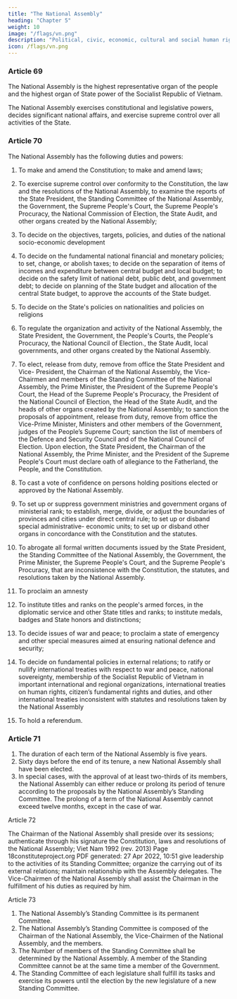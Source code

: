 ```yaml
---
title: "The National Assembly"
heading: "Chapter 5"
weight: 10
image: "/flags/vn.png"
description: "Political, civic, economic, cultural and social human rights and citizen’s rights are recognized, respected, protected, and guaranteed"
icon: /flags/vn.png
---
```




### Article 69

The National Assembly is the highest representative organ of the people and the highest organ of State power of the Socialist Republic of Vietnam.

The National Assembly exercises constitutional and legislative powers, decides significant national affairs, and exercise supreme control over all activities of the State.


### Article 70

The National Assembly has the following duties and powers:

<!-- Constitution amendment procedure -->
1. To make and amend the Constitution; to make and amend laws;

2. To exercise supreme control over conformity to the Constitution, the law and the resolutions of the National Assembly, to examine the reports of the State President, the Standing Committee of the National Assembly, the Government, the Supreme People's Court, the Supreme People's Procuracy, the National Commission of Election, the State Audit, and other organs created by the National Assembly;

3. To decide on the objectives, targets, policies, and duties of the national socio-economic development

4. To decide on the fundamental national financial and monetary policies; to set, change, or abolish taxes; to decide on the separation of items of incomes and expenditure between central budget and local budget; to decide on the safety limit of national debt, public debt, and government debt; to decide on planning of the State budget and allocation of the central State budget, to approve the accounts of the State budget.

5. To decide on the State's policies on nationalities and policies on religions

6. To regulate the organization and activity of the National Assembly, the State President, the Government, the People's Courts, the People's Procuracy, the National Council of Election., the State Audit, local governments, and other organs created by the National Assembly.


7. To elect, release from duty, remove from office the State President and Vice- President, the Chairman of the National Assembly, the Vice-Chairmen and members of the Standing Committee of the National Assembly, the Prime Minister, the President of the Supreme People's Court, the Head of the Supreme People's Procuracy, the President of the National Council of Election, the Head of the State Audit, and the heads of other organs created by the National Assembly; to sanction the proposals of appointment, release from duty, remove from office the Vice-Prime Minister, Ministers and other members of the Government, judges of the People’s Supreme Court; sanction the list of members of the Defence and Security Council and of the National Council of Election. Upon election, the State President, the Chairman of the National Assembly, the Prime Minister, and the President of the Supreme People's Court must declare oath of allegiance to the Fatherland, the People, and the Constitution.

8. To cast a vote of confidence on persons holding positions elected or approved by
the National Assembly.

9. To set up or suppress government ministries and government organs of
ministerial rank; to establish, merge, divide, or adjust the boundaries of provinces
and cities under direct central rule; to set up or disband special administrative-
economic units; to set up or disband other organs in concordance with the
Constitution and the statutes.

10. To abrogate all formal written documents issued by the State President, the
Standing Committee of the National Assembly, the Government, the Prime
Minister, the Supreme People's Court, and the Supreme People's Procuracy, that
are inconsistence with the Constitution, the statutes, and resolutions taken by
the National Assembly.

11. To proclaim an amnesty

12. To institute titles and ranks on the people's armed forces, in the diplomatic
service and other State titles and ranks; to institute medals, badges and State
honors and distinctions;

13. To decide issues of war and peace; to proclaim a state of emergency and other
special measures aimed at ensuring national defence and security;

14. To decide on fundamental policies in external relations; to ratify or nullify
international treaties with respect to war and peace, national sovereignty,
membership of the Socialist Republic of Vietnam in important international and
regional organizations, international treaties on human rights, citizen’s
fundamental rights and duties, and other international treaties inconsistent with
statutes and resolutions taken by the National Assembly

15. To hold a referendum.


### Article 71

1. The duration of each term of the National Assembly is five years.
2. Sixty days before the end of its tenure, a new National Assembly shall have been
elected.
3. In special cases, with the approval of at least two-thirds of its members, the
National Assembly can either reduce or prolong its period of tenure according to
the proposals by the National Assembly’s Standing Committee. The prolong of a
term of the National Assembly cannot exceed twelve months, except in the case
of war.

Article 72

The Chairman of the National Assembly shall preside over its sessions; authenticate
through his signature the Constitution, laws and resolutions of the National Assembly;
Viet Nam 1992 (rev. 2013)
Page 18constituteproject.org
PDF generated: 27 Apr 2022, 10:51
give leadership to the activities of its Standing Committee; organize the carrying out of
its external relations; maintain relationship with the Assembly delegates.
The Vice-Chairmen of the National Assembly shall assist the Chairman in the fulfillment
of his duties as required by him.

Article 73
1. The National Assembly’s Standing Committee is its permanent Committee.
2. The National Assembly’s Standing Committee is composed of the Chairman of the National Assembly, the Vice-Chairmen of the National Assembly, and the members.
3. The Number of members of the Standing Committee shall be determined by the
National Assembly. A member of the Standing Committee cannot be at the same
time a member of the Government.
4. The Standing Committee of each legislature shall fulfill its tasks and exercise its
powers until the election by the new legislature of a new Standing Committee.




